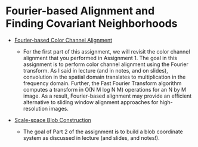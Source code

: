# Fourier-based Alignment and Finding Covariant Neighborhoods

- [Fourier-based Color Channel Alignment](https://github.com/hongbozheng/computer-vision/tree/main/assignment_2/fourier-based_color_channel_alignment)

  - For the first part of this assignment, we will revisit the color channel 
  alignment that you performed in Assignment 1. The goal in this assignment 
  is to perform color channel alignment using the Fourier transform. 
  As I said in lecture (and in notes, and on slides), convolution in the spatial 
  domain translates to multiplication in the frequency domain. Further, the Fast 
  Fourier Transform algorithm computes a transform in O(N M log N M) operations 
  for an N by M image. As a result, Fourier-based alignment may provide an 
  efficient alternative to sliding window alignment approaches for high-resolution images.

- [Scale-space Blob Construction](https://github.com/hongbozheng/computer-vision/tree/main/assignment_2/scale-space_blob_construction)

  - The goal of Part 2 of the assignment is to build a blob coordinate system as 
  discussed in lecture (and slides, and notes!).